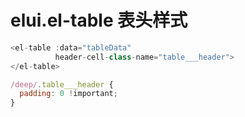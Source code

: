 # elui.el-table 表头样式

```js
<el-table :data="tableData"
          header-cell-class-name="table___header">
</el-table>

/deep/.table___header {
  padding: 0 !important;
}
```

















